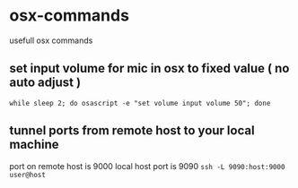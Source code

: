 # osx-commands
usefull osx commands

## set input volume for mic in osx to fixed value ( no auto adjust )
`while sleep 2; do osascript -e "set volume input volume 50"; done`

## tunnel ports from remote host to your local machine
port on remote host is 9000 local host port is 9090
`ssh -L 9090:host:9000 user@host`
